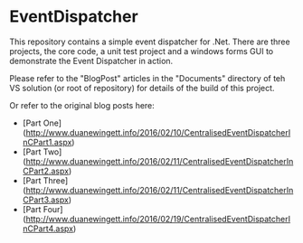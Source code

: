 # EventDispatcher
This repository contains a simple event dispatcher for .Net. There are three projects, the core code, a unit test project and a windows forms GUI to demonstrate the Event Dispatcher in action.

Please refer to the "BlogPost" articles in the "Documents" directory of teh VS solution (or root of repository) for details of the build of this project.

Or refer to the original blog posts here:
* [Part One] (http://www.duanewingett.info/2016/02/10/CentralisedEventDispatcherInCPart1.aspx)
* [Part Two] (http://www.duanewingett.info/2016/02/11/CentralisedEventDispatcherInCPart2.aspx)
* [Part Three] (http://www.duanewingett.info/2016/02/11/CentralisedEventDispatcherInCPart3.aspx)
* [Part Four] (http://www.duanewingett.info/2016/02/19/CentralisedEventDispatcherInCPart4.aspx)
